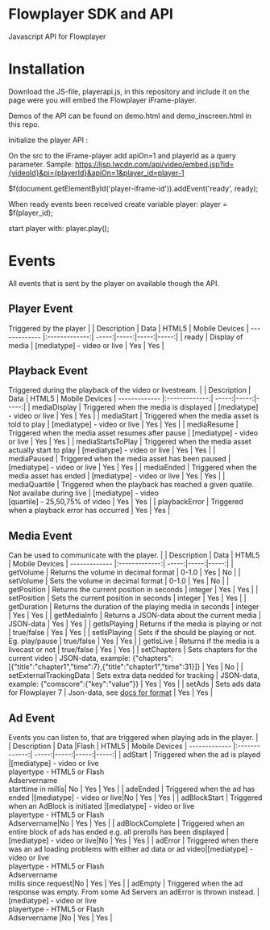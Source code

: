 # Flowplayer SDK and API
Javascript API for Flowplayer

# Installation
Download the JS-file, playerapi.js, in this repository and include it on the page were you will embed the Flowplayer iFrame-player.

Demos of the API can be found on demo.html and demo_inscreen.html in this repo.

Initialize the player API :

On the src to the iFrame-player add apiOn=1 and playerId as a query parameter. Sample: https://ljsp.lwcdn.com/api/video/embed.jsp?id={videoId}&pi={playerId}&apiOn=1&player_id=player-1 

$f(document.getElementById('player-iframe-id')).addEvent('ready', ready);

When ready events been received create variable player:
player = $f(player_id);

start player with:   player.play();
   
# Events
All events that is sent by the player on available though the API.

## Player Event
Triggered by the player
|     | Description           | Data   | HTML5 | Mobile Devices
| ------------- |:-------------:| -----:|-----:|-----:|-----:|
| ready | Display of media |     [mediatype] - video or live  | Yes | Yes |

## Playback Event
Triggered during the playback of the video or livestream.
|     | Description           | Data   | HTML5 | Mobile Devices
| ------------- |:-------------:| -----:|-----:|-----:|
| mediaDisplay | Triggered when the media is displayed |     [mediatype] - video or live | Yes | Yes |
| mediaStart    | Triggered when the media asset is told to play | [mediatype] - video or live | Yes | Yes |
| mediaResume    | Triggered when the media asset resumes after pause | [mediatype] - video or live | Yes | Yes |
| mediaStartsToPlay     | Triggered when the media asset actually start to play      |   [mediatype] - video or live  | Yes | Yes |
| mediaPaused | Triggered when the media asset has been paused |     [mediatype] - video or live | Yes | Yes |
| mediaEnded | Triggered when the media asset has ended |     [mediatype] - video or live | Yes | Yes |
| mediaQuartile | Triggered when the playback has reached a given quatile. Not availabe during live |     [mediatype] - video <br/>[quartile] - 25,50,75% of video | Yes | Yes |
| playbackError | Triggered when a playback error has occurred | Yes | Yes |

## Media Event
Can be used to communicate with the player.
|       | Description           | Data   | HTML5 | Mobile Devices
| ------------- |:-------------:| -----:|-----:|-----:|
| getVolume | Returns the volume in decimal format | 0-1.0 | Yes | No |
| setVolume | Sets the volume in decimal format | 0-1.0 | Yes | No |
| getPosition | Returns the current position in seconds | integer | Yes | Yes |
| setPosition | Sets the current position in seconds | integer | Yes | Yes |
| getDuration | Returns the duration of the playing media in seconds | integer | Yes | Yes |
| getMediaInfo | Returns a JSON-data about the current media | JSON-data | Yes | Yes |
| getIsPlaying | Returns if the media is playing or not | true/false | Yes | Yes |
| setIsPlaying | Sets if the should be playing or not. Eg. play/pause | true/false | Yes | Yes |
| getIsLive | Returns if the media is a livecast or not | true/false | Yes | Yes |
| setChapters | Sets chapters for the current video | JSON-data, example: {"chapters":[{"title":"chapter1","time":7},{"title":"chapter1","time":31}]} | Yes | No |
| setExternalTrackingData | Sets extra data nedded for tracking | JSON-data, example: {"comscore":{"key":"value"}} | Yes | Yes |
| setAds | Sets ads data for Flowplayer 7 | Json-data, see [docs for format](https://flowplayer.com/help/player/flowplayer-7/vast-retired) | Yes | Yes |

## Ad Event
Events you can listen to, that are triggered when playing ads in the player.
|         | Description           | Data  |Flash | HTML5 | Mobile Devices
| ------------- |:-------------:| -----:|-----:|-----:|-----:|
| adStart | Triggered when the ad is played |[mediatype] - video or live<br/>playertype - HTML5 or Flash<br/> Adservername <br/>starttime in millis| No | Yes | Yes |
| adeEnded | Triggered when the ad has ended |[mediatype] - video or live|No | Yes | Yes |
| adBlockStart | Triggered when an AdBlock is initiated |[mediatype] - video or live<br/>playertype - HTML5 or Flash<br/> Adservername|No | Yes | Yes |
| adBlockComplete | Triggered when an entire block of ads has ended e.g. all prerolls has been displayed |[mediatype] - video or live|No | Yes | Yes |
| adError | Triggered when there was an ad loading problems with either ad data or ad video|[mediatype] - video or live<br/>playertype - HTML5 or Flash<br/> Adservername <br/>millis since request|No | Yes | Yes |
| adEmpty | Triggered when the ad response was empty. From some Ad Servers an adError is thrown instead. |[mediatype] - video or live<br/>playertype - HTML5 or Flash<br/> Adservername |No | Yes | Yes |
